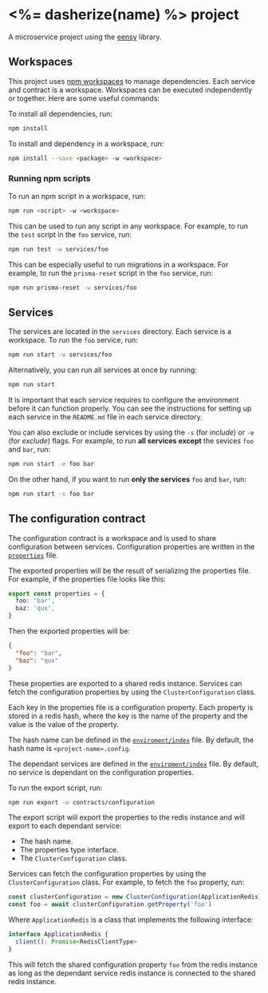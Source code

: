 # <%= dasherize(name) %> project

A microservice project using the [eensy](https://www.npmjs.com/package/eensy) library.

## Workspaces

This project uses [npm workspaces](https://docs.npmjs.com/cli/v7/using-npm/workspaces) to manage dependencies. Each service and contract is a workspace. Workspaces can be executed independently or together. Here are some useful commands:

To install all dependencies, run:

```bash
npm install
```

To install and dependency in a workspace, run:

```bash
npm install --save <package> -w <workspace>
```

### Running npm scripts

To run an npm script in a workspace, run:

```bash
npm run <script> -w <workspace>
```

This can be used to run any script in any workspace. For example, to run the `test` script in the `foo` service, run:

```bash
npm run test -w services/foo
```

This can be especially useful to run migrations in a workspace. For example, to run the `prisma-reset` script in the `foo` service, run:

```bash
npm run prisma-reset -w services/foo
```

## Services

The services are located in the `services` directory. Each service is a workspace. To run the `foo` service, run:

```bash
npm run start -w services/foo
```

Alternatively, you can run all services at once by running:

```bash
npm run start
```

It is important that each service requires to configure the environment before it can function properly. You can see the instructions for setting up each service in the `README.md` file in each service directory.

You can also exclude or include services by using the `-s` (for _include_) or `-e` (for _exclude_) flags. For example, to run **all services except** the sevices `foo` and `bar`, run:

```bash
npm run start -e foo bar
```

On the other hand, if you want to run **only the services** `foo` and `bar`, run:

```bash
npm run start -s foo bar
```

## The configuration contract

The configuration contract is a workspace and is used to share configuration between services. Configuration properties are written in the [`properties`](./contracts/configuration/src/properties.ts) file.

The exported properties will be the result of serializing the properties file. For example, if the properties file looks like this:

```ts
export const properties = {
  foo: 'bar',
  baz: 'qux',
}
```

Then the exported properties will be:

```json
{
  "foo": "bar",
  "baz": "qux"
}
```

These properties are exported to a shared redis instance. Services can fetch the configuration properties by using the `ClusterConfiguration` class.

Each key in the properties file is a configuration property. Each property is stored in a redis hash, where the key is the name of the property and the value is the value of the property.

The hash name can be defined in the [`enviroment/index`](./contracts/configuration/environment/index.ts) file. By default, the hash name is `<project-name>.config`.

The dependant services are defined in the [`enviroment/index`](./contracts/configuration/environment/index.ts) file. By default, no service is dependant on the configuration properties.

To run the export script, run:

```bash
npm run export -w contracts/configuration
```

The export script will export the properties to the redis instance and will export to each dependant service:

- The hash name.
- The properties type interface.
- The `ClusterConfiguration` class.

Services can fetch the configuration properties by using the `ClusterConfiguration` class. For example, to fetch the `foo` property, run:

```ts
const clusterConfiguration = new ClusterConfiguration(ApplicationRedis)
const foo = await clusterConfiguration.getProperty('foo')
```

Where `ApplicationRedis` is a class that implements the following interface:

```ts
interface ApplicationRedis {
  client(): Promise<RedisClientType>
}
```

This will fetch the shared configuration property `foo` from the redis instance as long as the dependant service redis instance is connected to the shared redis instance.
